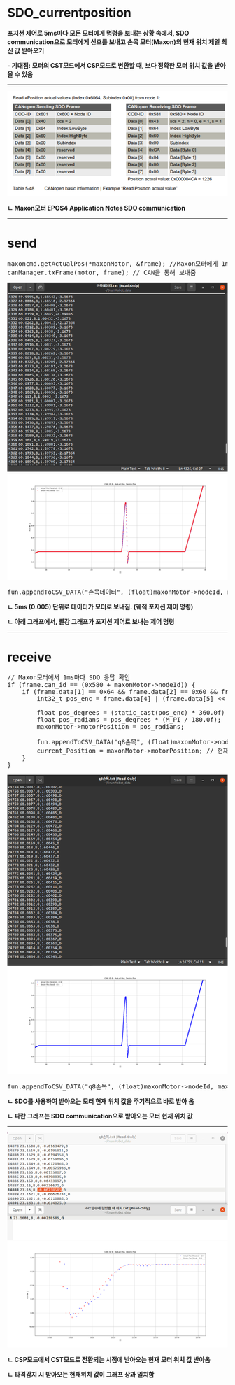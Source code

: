 # SDO_currentposition

**포지션 제어로 5ms마다 모든 모터에게 명령을 보내는 상황 속에서, SDO communication으로 모터에게 신호를 보내고 손목 모터(Maxon)의 현재 위치 제일 최신 값 받아오기**

**- 기대점: 모터의 CST모드에서 CSP모드로 변환할 때, 보다 정확한 모터 위치 값을 받아올 수 있음**

---

<img src="./images/maxon_epos4_application.png" alt="SDO communication">

**ㄴ Maxon모터 EPOS4 Application Notes SDO communication**

---
# send

<pre>
maxoncmd.getActualPos(*maxonMotor, &frame); //Maxon모터에게 1ms마다 신호
canManager.txFrame(motor, frame); // CAN을 통해 보내줌
</pre>

<img src="./images/senddata.png" alt="send images">
<img src="./images/sendSignal.png" alt="sendSignal">
<pre>
fun.appendToCSV_DATA("손목데이터", (float)maxonMotor->nodeId, maxonMotor->motorPosition, maxonMotor->motorTorque);
</pre>

**ㄴ 5ms (0.005) 단위로 데이터가 모터로 보내짐. (궤적 포지션 제어 명령)**

**ㄴ 아래 그래프에서, 빨강 그래프가 포지션 제어로 보내는 제어 명령**

---
# receive

<pre>
// Maxon모터에서 1ms마다 SDO 응답 확인
if (frame.can_id == (0x580 + maxonMotor->nodeId)) {
    if (frame.data[1] == 0x64 && frame.data[2] == 0x60 && frame.data[3] == 0x00) { 
        int32_t pos_enc = frame.data[4] | (frame.data[5] << 8) | (frame.data[6] << 16) | (frame.data[7] << 24);

        float pos_degrees = (static_cast<float>(pos_enc) * 360.0f) / (35.0f * 4096.0f);
        float pos_radians = pos_degrees * (M_PI / 180.0f);  
        maxonMotor->motorPosition = pos_radians;

        fun.appendToCSV_DATA("q8손목", (float)maxonMotor->nodeId, maxonMotor->motorPosition, 0);
        current_Position = maxonMotor->motorPosition; // 현재 위치 값 해당 변수에 덮어쓰기
    }
}
</pre>

<img src="./images/recvdata.png" alt="recv images">
<img src="./images/recvSignal.png" alt="recvSignal">
<pre>
fun.appendToCSV_DATA("q8손목", (float)maxonMotor->nodeId, maxonMotor->motorPosition, 0);
</pre>

**ㄴ SDO를 사용하여 받아오는 모터 현재 위치 값을 주기적으로 바로 받아 옴**

**ㄴ 파란 그래프는 SDO communication으로 받아오는 모터 현재 위치 값**

---


<img src="./images/currentValue.png" alt="currentValue images">
<img src="./images/타격감지시_현재위치.png" alt="타격감지시_현재위치">

**ㄴ CSP모드에서 CST모드로 전환되는 시점에 받아오는 현재 모터 위치 값 받아옴**

**ㄴ 타격감지 시 받아오는 현재위치 값이 그래프 상과 일치함**
